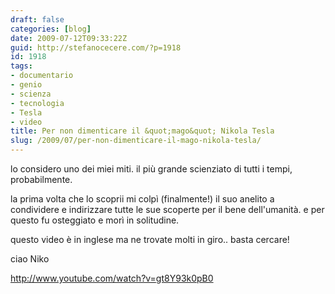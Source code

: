 ```yaml
---
draft: false
categories: [blog]
date: 2009-07-12T09:33:22Z
guid: http://stefanocecere.com/?p=1918
id: 1918
tags:
- documentario
- genio
- scienza
- tecnologia
- Tesla
- video
title: Per non dimenticare il &quot;mago&quot; Nikola Tesla
slug: /2009/07/per-non-dimenticare-il-mago-nikola-tesla/
---
```


lo considero uno dei miei miti. il più grande scienziato di tutti i tempi, probabilmente.
  
la prima volta che lo scoprii mi colpì (finalmente!) il suo anelito a condividere e indirizzare tutte le sue scoperte per il bene dell'umanità. e per questo fu osteggiato e morì in solitudine.

questo video è in inglese ma ne trovate molti in giro.. basta cercare!

ciao Niko

<http://www.youtube.com/watch?v=gt8Y93k0pB0>
